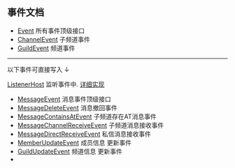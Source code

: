 ## 事件文档

- [Event](../src/main/java/io/github/kloping/qqbot/api/Event.java) 所有事件顶级接口
- [ChannelEvent](../src/main/java/io/github/kloping/qqbot/api/Event.java) 子频道事件
- [GuildEvent](../src/main/java/io/github/kloping/qqbot/api/Event.java) 频道事件

<hr>
以下事件可直接写入 ↓

[ListenerHost](../src/main/java/io/github/kloping/qqbot/impl/ListenerHost.java) 监听事件中.
[详细实现](readme.md#事件注册)

- [MessageEvent](../src/main/java/io/github/kloping/qqbot/api/message/MessageEvent.java) 消息事件顶级接口
- [MessageDeleteEvent](../src/main/java/io/github/kloping/qqbot/api/message/MessageDeleteEvent.java) 消息撤回事件
- [MessageContainsAtEvent](../src/main/java/io/github/kloping/qqbot/api/message/MessageContainsAtEvent.java) 子频道存在AT消息事件
- [MessageChannelReceiveEvent](../src/main/java/io/github/kloping/qqbot/api/message/MessageChannelReceiveEvent.java)
  子频道消息接收事件
- [MessageDirectReceiveEvent](../src/main/java/io/github/kloping/qqbot/api/message/MessageDirectReceiveEvent.java)
  私信消息接收事件
- [MemberUpdateEvent](../src/main/java/io/github/kloping/qqbot/api/MemberUpdateEvent.java) 成员信息 更新事件
- [GuildUpdateEvent](../src/main/java/io/github/kloping/qqbot/api/GuildUpdateEvent.java) 频道信息 更新事件
- 